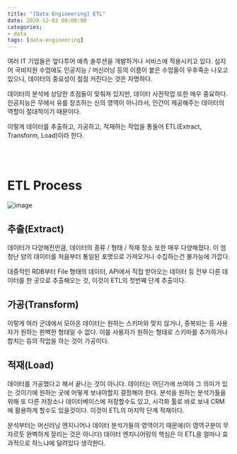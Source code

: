 ```yaml
---
title: "[Data Engineering] ETL"
date: 2020-12-03 00:00:00
categories:
- data
tags: [data-engineering]
---
```


여러 IT 기업들은 앞다투어 예측 솔루션을 개발하거나 서비스에 적용시키고 있다. 심지어 국비지원 수업에도 인공지능 / 머신러닝 등의 이름이 붙은 수업들이 우후죽순 나오고 있으니, 데이터의 중요성이 점점 커진다는 것은 자명하다.

데이터의 분석에 상당한 초점들이 맞춰져 있지만, 데이터 사전작업 또한 매우 중요하다. 인공지능은 무에서 유를 창조하는 신의 영역이 아니라서, 인간이 제공해주는 데이터의 역할이 절대적이기 때문이다.

이렇게 데이터를 추출하고, 가공하고, 적재하는 작업을 통들어 ETL(Extract, Transform, Load)이라 한다.

<br/><br/>

# ETL Process

![image](https://user-images.githubusercontent.com/52685258/101206692-d45ee700-36b2-11eb-9cfe-152bb3b475de.png)



## 추출(Extract)

데이터가 다양해진만큼, 데이터의 종류 / 형태 / 적재 장소 또한 매우 다양해졌다. 이 엄청난 양의 데이터를 처음부터 통일된 포맷으로 가져오거나 수집하는건 불가능에 가깝다.

대중적인 RDB부터 File 형태의 데이터, API에서 직접 받아오는 데이터 등 전부 다른 데이터를 한 곳으로 추출해오는 것, 이것이 ETL의 첫번째 단계 추출이다.



## 가공(Transform)

이렇게 여러 군데에서 모아온 데이터는 원하는 스키마와 맞지 않거나, 중복되는 등 사용자가 원하는 완벽한 형태일 수 없다. 이를 사용자가 원하는 형태로 스키마를 추가하거나 합치는 등의 작업을 하는 것이 가공이다.



## 적재(Load)

데이터를 가공했다고 해서 끝나는 것이 아니다. 데이터는 어딘가에 쓰여야 그 의미가 있는 것이기에 원하는 곳에 어떻게 보내야할지 결정해야 한다. 분석을 원하는 분석가들을 위해 또 다른 저장소나 데이터베이스에 저장할수도 있고, 시각화 툴로 바로 보내 CRM에 활용하게 할수도 있을것이다. 이것이 ETL의 마지막 단계 적재이다.



분석부터는 머신러닝 엔지니어나 데이터 분석가들의 영역이기 때문에(이 영역구분이 무 자르듯 완벽하게 잘리는 것은 아니다) 데이터 엔지니어링의 핵심은 이 ETL을 얼마나 효과적으로 하느냐에 달려있다 생각한다. 